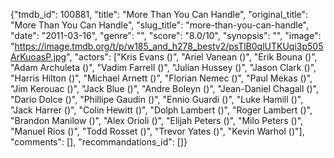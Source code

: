 {"tmdb_id": 100881, "title": "More Than You Can Handle", "original_title": "More Than You Can Handle", "slug_title": "more-than-you-can-handle", "date": "2011-03-16", "genre": "", "score": "8.0/10", "synopsis": "", "image": "https://image.tmdb.org/t/p/w185_and_h278_bestv2/psTlB0qlUTKUqi3p505ArKuoasP.jpg", "actors": ["Kris Evans ()", "Ariel Vanean ()", "Erik Bouna ()", "Adam Archuleta ()", "Vadim Farrell ()", "Julian Hussey ()", "Jason Clark ()", "Harris Hilton ()", "Michael Arnett ()", "Florian Nemec ()", "Paul Mekas ()", "Jim Kerouac ()", "Jack Blue ()", "Andre Boleyn ()", "Jean-Daniel Chagall ()", "Dario Dolce ()", "Phillipe Gaudin ()", "Ennio Guardi ()", "Luke Hamill ()", "Jack Harrer ()", "Colin Hewitt ()", "Dolph Lambert ()", "Roger Lambert ()", "Brandon Manilow ()", "Alex Orioli ()", "Elijah Peters ()", "Milo Peters ()", "Manuel Rios ()", "Todd Rosset ()", "Trevor Yates ()", "Kevin Warhol ()"], "comments": [], "recommandations_id": []}